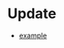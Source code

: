 # Update

* [example](https://github.com/espressif/esp-idf/blob/4523f2d67465373f0e732a3264273a8e84a1a6d1/examples/system/ota/native_ota_example/main/native_ota_example.c#L189)
